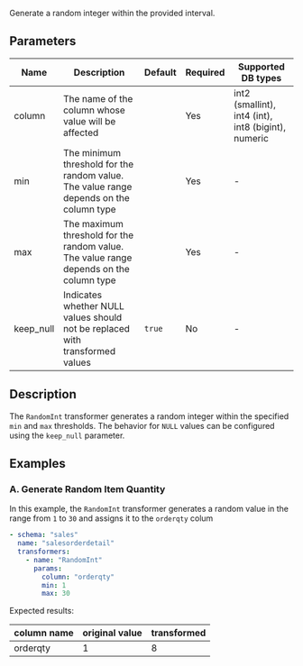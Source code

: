 Generate a random integer within the provided interval.

## Parameters

| Name      | Description                                                                            | Default | Required | Supported DB types                                  |
|-----------|----------------------------------------------------------------------------------------|---------|----------|-----------------------------------------------------|
| column    | The name of the column whose value will be affected                                    |         | Yes      | int2 (smallint), int4 (int), int8 (bigint), numeric |
| min       | The minimum threshold for the random value. The value range depends on the column type |         | Yes      | -                                                   |
| max       | The maximum threshold for the random value. The value range depends on the column type |         | Yes      | -                                                   |
| keep_null | Indicates whether NULL values should not be replaced with transformed values           | `true`  | No       | -                                                   |

## Description

The `RandomInt` transformer generates a random integer within the specified `min` and `max` thresholds. The behavior
for `NULL` values can be configured using the `keep_null` parameter.

## Examples

### A. Generate Random Item Quantity

In this example, the `RandomInt` transformer generates a random value in the range from `1` to `30` and assigns it to
the `orderqty` colum

``` yaml title="RandomInt transformer example"
- schema: "sales"
  name: "salesorderdetail"
  transformers:
    - name: "RandomInt"
      params:
        column: "orderqty"
        min: 1
        max: 30
```

Expected results:

| column name | original value | transformed |
|-------------|----------------|-------------|
| orderqty    | 1              | 8           |
